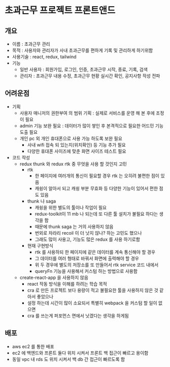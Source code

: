 # 초과근무 프로젝트 프론트앤드

## 개요

- 이름 : 초과근무 관리
- 목적 : 사용자와 관리자가 사내 초과근무를 편하게 기록 및 관리하게 하기위함
- 사용기술 : react, redux, tailwind
- 기능
  - 일반 사용자 : 회원가입, 로그인, 인증, 초과근무 시작, 종료, 기록, 검색
  - 관리자 : 초과근무 내용 수정, 초과근무 현황 실시간 확인, 공지사항 작성 전파

## 어려운점

- 기획
  - 사용자 매니저의 권한부여 의 범위 기획 : 실제로 서비스를 운영 해 본 후에 조정 이 필요
  - admin 기능 보완 필요 : 데이터가 많이 쌓인 후 본격적으로 필요한 어드민 기능 도출 필요
  - 개인 pc 외 개인 휴대폰으로 사용 가능 하도록 보완 필요
    - 사내 wifi 접속 되 있는지(위치확인) 등 기능 추가 필요
    - 다양한 휴대폰 사이즈에 맞춘 화면 사이즈 테스트 필요
- 코드 작성
  - redux thunk 와 redux rtk 중 무엇을 사용 할 것인지 고민
    - rtk
      - 한 페이지에 여러개의 통신이 필요할 경우 rtk 는 오히려 불편한 점이 있음
      - 캐슁이 알아서 되고 캐슁 부분 무효화 등 다양한 기능이 있어서 편한 점도 있음
    - thunk 나 saga
      - 캐슁을 위한 별도의 툴이나 작업이 필요
      - redux-toolkit이 11 mb 나 되는데 또 다른 툴 설치가 불필요 하다는 생각을 함
      - 때문에 thunk saga 는 거의 사용하지 않음
      - 번외로 차라리 recoil 이 더 낫지 않나? 하는 고민도 했으나
      - 그래도 많이 사용고, 기능도 많은 redux 를 사용 하기로함
    - 현재 구현방식
      - rtk 를 사용하되 한 페이지에 같은 데이터를 계속 통신해야 할 경우
      - 그 데이터를 여러 형태로 바꿔서 화면에 출력해야 할 경우
      - 위 두 경우에 별도의 저장소를 또 만들어서 rtk service 코드 내에서
      - queryFn 기능을 사용해서 커스텀 하는 방법으로 사용함
  - create-react-app 을 사용하지 않음
    - react 작동 방식을 이해를 하려는 학습 목적
    - cra 로 만든 프로젝트 보다 용량이 적고 불필요한 툴을 사용하지 않은 것 같아서 좋았으나
    - 설정 하는데 시간이 많이 소요되서 특별히 webpack 을 커스텀 할 일이 없으면
    - cra 를 쓰는게 퍼포먼스 면에서 낫겠다는 생각을 하게됨

## 배포

- aws ec2 를 통한 배포
- ec2 에 백엔드와 프론트 둘다 위치 시켜서 프론트 백 접근이 빠르고 용이함
- 동일 vpc 내 rds 도 위치 시켜서 백 db 간 접근이 빠르도록 함
